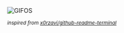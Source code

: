 <div align="justify">
<picture>
    <source media="(prefers-color-scheme: dark)" srcset="https://i.ibb.co/Xrhx7v5Y/output-gif.gif">
    <source media="(prefers-color-scheme: light)" srcset="https://i.ibb.co/Xrhx7v5Y/output-gif.gif">
    <img alt="GIFOS" src="https://i.ibb.co/Xrhx7v5Y/output-gif.gif">
</picture>

<sub><i>inspired from [x0rzavi/github-readme-terminal](https://github.com/x0rzavi/github-readme-terminal)</i></sub>

</div>

<!-- Image deletion URL: https://ibb.co/6730HftX/3b392d75cd69c74d19b06e0f00da56e5 -->
